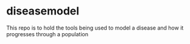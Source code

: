 # diseasemodel
This repo is to hold the tools being used to model a disease and how it progresses through a population
